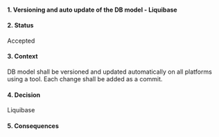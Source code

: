 #### 1. Versioning and auto update of the DB model - Liquibase

#### 2. Status
Accepted

#### 3. Context
DB model shall be versioned and updated automatically on all platforms using a tool. 
Each change shall be added as a commit.

#### 4. Decision
Liquibase

#### 5. Consequences 
